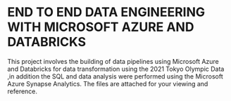 # END TO END DATA ENGINEERING WITH MICROSOFT AZURE AND DATABRICKS
This project involves the building of data pipelines using Microsoft Azure and Databricks for data transformation using the 2021 Tokyo Olympic Data ,in addition the SQL and data analysis were performed using the Microsoft Azure Synapse Analytics.
The files are attached for your viewing and reference.
